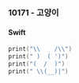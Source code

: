 ### 10171 - 고양이

#### Swift

```swift
print("\\    /\\")
print(" )  ( ')")
print("(  /  )")
print(" \\(__)|")
```